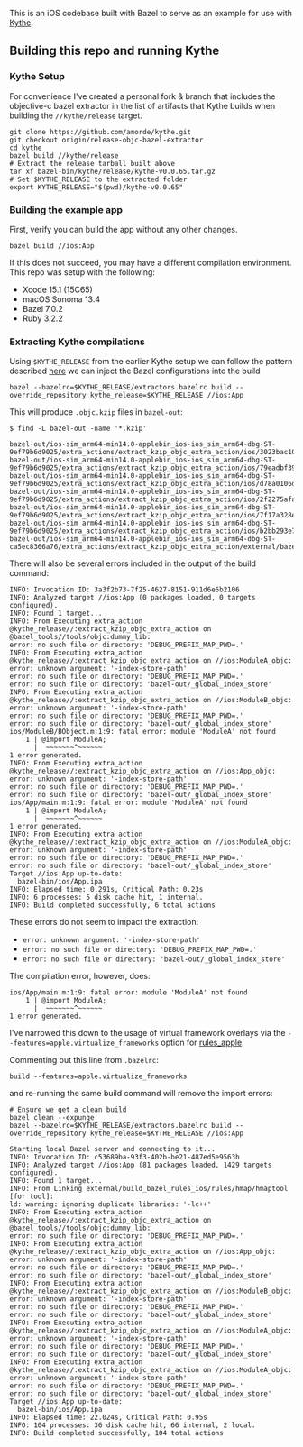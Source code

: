 
This is an iOS codebase built with Bazel to serve as an example for use with [Kythe](https://kythe.io/).

## Building this repo and running Kythe

### Kythe Setup

For convenience I've created a personal fork & branch that includes the objective-c bazel extractor in the list of
artifacts that Kythe builds when building the `//kythe/release` target.

```
git clone https://github.com/amorde/kythe.git
git checkout origin/release-objc-bazel-extractor
cd kythe
bazel build //kythe/release
# Extract the release tarball built above
tar xf bazel-bin/kythe/release/kythe-v0.0.65.tar.gz
# Set $KYTHE_RELEASE to the extracted folder
export KYTHE_RELEASE="$(pwd)/kythe-v0.0.65"
```

### Building the example app

First, verify you can build the app without any other changes.

```
bazel build //ios:App
```

If this does not succeed, you may have a different compilation environment. This
repo was setup with the following:

* Xcode 15.1 (15C65)
* macOS Sonoma 13.4
* Bazel 7.0.2
* Ruby 3.2.2


### Extracting Kythe compilations

Using `$KYTHE_RELEASE` from the earlier Kythe setup we can follow the pattern described
[here](https://kythe.io/examples/#extracting-other-bazel-based-repositories) we can inject the Bazel configurations into the build

```
bazel --bazelrc=$KYTHE_RELEASE/extractors.bazelrc build --override_repository kythe_release=$KYTHE_RELEASE //ios:App 
```

This will produce `.objc.kzip` files in `bazel-out`:

```
$ find -L bazel-out -name '*.kzip'

bazel-out/ios-sim_arm64-min14.0-applebin_ios-ios_sim_arm64-dbg-ST-9ef79b6d9025/extra_actions/extract_kzip_objc_extra_action/ios/3023bac10e22e4a9669246ddbc63044a21b1081ebc925f35eca889be718f7991.objc.kzip
bazel-out/ios-sim_arm64-min14.0-applebin_ios-ios_sim_arm64-dbg-ST-9ef79b6d9025/extra_actions/extract_kzip_objc_extra_action/ios/79eadbf3994af8011abfc41996fc2f74092bef7b42c5d7e8b6c4ef12be706f11.objc.kzip
bazel-out/ios-sim_arm64-min14.0-applebin_ios-ios_sim_arm64-dbg-ST-9ef79b6d9025/extra_actions/extract_kzip_objc_extra_action/ios/d78a0106d6c490cf89cc2b21cbad4df2fae3430048a7e72b4fde38bc61f2ec71.objc.kzip
bazel-out/ios-sim_arm64-min14.0-applebin_ios-ios_sim_arm64-dbg-ST-9ef79b6d9025/extra_actions/extract_kzip_objc_extra_action/ios/2f2275afa47141b0195d11790a805d4496ee1419c2a39a4127612cd04fc46992.objc.kzip
bazel-out/ios-sim_arm64-min14.0-applebin_ios-ios_sim_arm64-dbg-ST-9ef79b6d9025/extra_actions/extract_kzip_objc_extra_action/ios/7f17a328e5a94f3df55f2234fda0e3f66f3bf59244db714bb0dc6fb6fb64dcec.objc.kzip
bazel-out/ios-sim_arm64-min14.0-applebin_ios-ios_sim_arm64-dbg-ST-9ef79b6d9025/extra_actions/extract_kzip_objc_extra_action/ios/b2bb293e7e439ce53a66479abaee491168dc230986005386b0ef4a79f1c550af.objc.kzip
bazel-out/ios-sim_arm64-min14.0-applebin_ios-ios_sim_arm64-dbg-ST-ca5ec8366a76/extra_actions/extract_kzip_objc_extra_action/external/bazel_tools/tools/objc/fe1615466548789a05f381ba52ba3408eb933db014335cc8e6bdb68bae0d75fe.objc.kzip
```

There will also be several errors included in the output of the build command:

```
INFO: Invocation ID: 3a3f2b73-7f25-4627-8151-911d6e6b2106
INFO: Analyzed target //ios:App (0 packages loaded, 0 targets configured).
INFO: Found 1 target...
INFO: From Executing extra_action @kythe_release//:extract_kzip_objc_extra_action on @bazel_tools//tools/objc:dummy_lib:
error: no such file or directory: 'DEBUG_PREFIX_MAP_PWD=.'
INFO: From Executing extra_action @kythe_release//:extract_kzip_objc_extra_action on //ios:ModuleA_objc:
error: unknown argument: '-index-store-path'
error: no such file or directory: 'DEBUG_PREFIX_MAP_PWD=.'
error: no such file or directory: 'bazel-out/_global_index_store'
INFO: From Executing extra_action @kythe_release//:extract_kzip_objc_extra_action on //ios:ModuleB_objc:
error: unknown argument: '-index-store-path'
error: no such file or directory: 'DEBUG_PREFIX_MAP_PWD=.'
error: no such file or directory: 'bazel-out/_global_index_store'
ios/ModuleB/BObject.m:1:9: fatal error: module 'ModuleA' not found
    1 | @import ModuleA;
      |  ~~~~~~~^~~~~~~
1 error generated.
INFO: From Executing extra_action @kythe_release//:extract_kzip_objc_extra_action on //ios:App_objc:
error: unknown argument: '-index-store-path'
error: no such file or directory: 'DEBUG_PREFIX_MAP_PWD=.'
error: no such file or directory: 'bazel-out/_global_index_store'
ios/App/main.m:1:9: fatal error: module 'ModuleA' not found
    1 | @import ModuleA;
      |  ~~~~~~~^~~~~~~
1 error generated.
INFO: From Executing extra_action @kythe_release//:extract_kzip_objc_extra_action on //ios:ModuleA_objc:
error: unknown argument: '-index-store-path'
error: no such file or directory: 'DEBUG_PREFIX_MAP_PWD=.'
error: no such file or directory: 'bazel-out/_global_index_store'
Target //ios:App up-to-date:
  bazel-bin/ios/App.ipa
INFO: Elapsed time: 0.291s, Critical Path: 0.23s
INFO: 6 processes: 5 disk cache hit, 1 internal.
INFO: Build completed successfully, 6 total actions
```

These errors do not seem to impact the extraction:
* `error: unknown argument: '-index-store-path'`
* `error: no such file or directory: 'DEBUG_PREFIX_MAP_PWD=.'`
* `error: no such file or directory: 'bazel-out/_global_index_store'`

The compilation error, however, does:

```
ios/App/main.m:1:9: fatal error: module 'ModuleA' not found
    1 | @import ModuleA;
      |  ~~~~~~~^~~~~~~
1 error generated.
```

I've narrowed this down to the usage of virtual framework overlays via the `--features=apple.virtualize_frameworks` option for [rules_apple](https://github.com/bazelbuild/rules_apple).


Commenting out this line from `.bazelrc`:

```
build --features=apple.virtualize_frameworks
```

and re-running the same build command will remove the import errors:

```
# Ensure we get a clean build
bazel clean --expunge
bazel --bazelrc=$KYTHE_RELEASE/extractors.bazelrc build --override_repository kythe_release=$KYTHE_RELEASE //ios:App

Starting local Bazel server and connecting to it...
INFO: Invocation ID: c53689ba-93f3-402b-be21-487ed5e9563b
INFO: Analyzed target //ios:App (81 packages loaded, 1429 targets configured).
INFO: Found 1 target...
INFO: From Linking external/build_bazel_rules_ios/rules/hmap/hmaptool [for tool]:
ld: warning: ignoring duplicate libraries: '-lc++'
INFO: From Executing extra_action @kythe_release//:extract_kzip_objc_extra_action on @bazel_tools//tools/objc:dummy_lib:
error: no such file or directory: 'DEBUG_PREFIX_MAP_PWD=.'
INFO: From Executing extra_action @kythe_release//:extract_kzip_objc_extra_action on //ios:App_objc:
error: unknown argument: '-index-store-path'
error: no such file or directory: 'DEBUG_PREFIX_MAP_PWD=.'
error: no such file or directory: 'bazel-out/_global_index_store'
INFO: From Executing extra_action @kythe_release//:extract_kzip_objc_extra_action on //ios:ModuleB_objc:
error: unknown argument: '-index-store-path'
error: no such file or directory: 'DEBUG_PREFIX_MAP_PWD=.'
error: no such file or directory: 'bazel-out/_global_index_store'
INFO: From Executing extra_action @kythe_release//:extract_kzip_objc_extra_action on //ios:ModuleA_objc:
error: unknown argument: '-index-store-path'
error: no such file or directory: 'DEBUG_PREFIX_MAP_PWD=.'
error: no such file or directory: 'bazel-out/_global_index_store'
INFO: From Executing extra_action @kythe_release//:extract_kzip_objc_extra_action on //ios:ModuleA_objc:
error: unknown argument: '-index-store-path'
error: no such file or directory: 'DEBUG_PREFIX_MAP_PWD=.'
error: no such file or directory: 'bazel-out/_global_index_store'
Target //ios:App up-to-date:
  bazel-bin/ios/App.ipa
INFO: Elapsed time: 22.024s, Critical Path: 0.95s
INFO: 104 processes: 36 disk cache hit, 66 internal, 2 local.
INFO: Build completed successfully, 104 total actions
```

